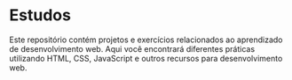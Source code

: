 # Estudos
Este repositório contém projetos e exercícios relacionados ao aprendizado de desenvolvimento web. Aqui você encontrará diferentes práticas utilizando HTML, CSS, JavaScript e outros recursos para desenvolvimento web.
